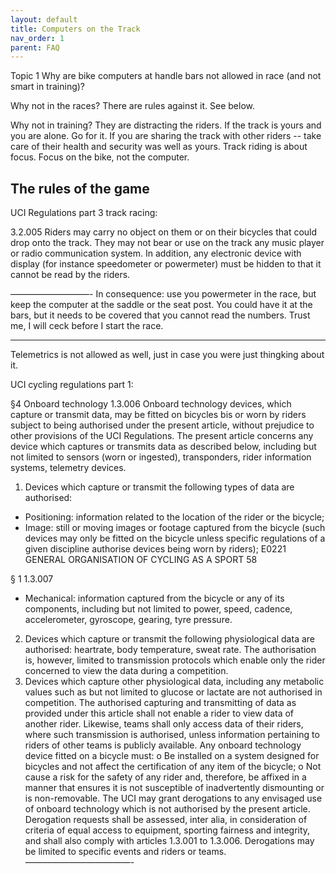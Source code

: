 ```yaml
---
layout: default
title: Computers on the Track
nav_order: 1
parent: FAQ
---
```


Topic 1
Why are bike computers at handle bars not allowed in race (and not smart in training)? 

Why not in the races? There are rules against it. See below.

Why not in training? They are distracting the riders. If the track is yours and you are alone. Go for it. If you are sharing the track with other riders -- take care of their health and security was well as yours. Track riding is about focus. Focus on the bike, not the computer. 

## The rules of the game

UCI Regulations part 3 track racing:

3.2.005 Riders may carry no object on them or on their bicycles that could drop onto the track. They may not bear or use on the track any music player or radio communication system.
In addition, any electronic device with display (for instance speedometer or powermeter) must be hidden to that it cannot be read by the riders.

—————————-
In consequence: use you powermeter in the race, but keep the computer at the saddle or the seat post. You could have it at the bars, but it needs to be covered that you cannot read the numbers. Trust me, I will ceck before I start the race. 

----------

Telemetrics is not allowed as well, just in case you were just thingking about it. 

UCI cycling regulations part 1:

§4 Onboard technology
1.3.006 Onboard technology devices, which capture or transmit data, may be fitted on bicycles bis or worn by riders subject to being authorised under the present article, without prejudice to other provisions of the UCI Regulations. The present article concerns any device which captures or transmits data as described below, including but not limited to sensors
(worn or ingested), transponders, rider information systems, telemetry devices.
1. Devices which capture or transmit the following types of data are authorised:
- Positioning: information related to the location of the rider or the bicycle;
- Image: still or moving images or footage captured from the bicycle (such
devices may only be fitted on the bicycle unless specific regulations of a given discipline authorise devices being worn by riders);
E0221 GENERAL ORGANISATION OF CYCLING AS A SPORT 58

§ 1 1.3.007
- Mechanical: information captured from the bicycle or any of its components, including but not limited to power, speed, cadence, accelerometer, gyroscope, gearing, tyre pressure.
2. Devices which capture or transmit the following physiological data are authorised: heartrate, body temperature, sweat rate. The authorisation is, however, limited to transmission protocols which enable only the rider concerned to view the data during a competition.
3. Devices which capture other physiological data, including any metabolic values such as but not limited to glucose or lactate are not authorised in competition.
The authorised capturing and transmitting of data as provided under this article shall not enable a rider to view data of another rider. Likewise, teams shall only access data of their riders, where such transmission is authorised, unless information pertaining to riders of other teams is publicly available.
Any onboard technology device fitted on a bicycle must:
o Be installed on a system designed for bicycles and not affect the certification of any item of the bicycle;
o Not cause a risk for the safety of any rider and, therefore, be affixed in a manner that ensures it is not susceptible of inadvertently dismounting or is non-removable.
The UCI may grant derogations to any envisaged use of onboard technology which is not authorised by the present article. Derogation requests shall be assessed, inter alia, in consideration of criteria of equal access to equipment, sporting fairness and integrity, and shall also comply with articles 1.3.001 to 1.3.006. Derogations may be limited to specific events and riders or teams.
————————————-
